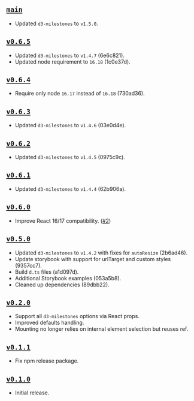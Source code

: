 ## [`main`](https://github.com/walterra/react-milestones-vis/tree/main)

- Updated `d3-milestones` to `v1.5.0`.

## [`v0.6.5`](https://github.com/walterra/react-milestones-vis/tree/v0.6.5)

- Updated `d3-milestones` to `v1.4.7` (6e6c821).
- Updated node requirement to `16.18` (1c0e37d).

## [`v0.6.4`](https://github.com/walterra/react-milestones-vis/tree/v0.6.4)

- Require only node `16.17` instead of `16.18` (730ad36).

## [`v0.6.3`](https://github.com/walterra/react-milestones-vis/tree/v0.6.3)

- Updated `d3-milestones` to `v1.4.6` (03e0d4e).

## [`v0.6.2`](https://github.com/walterra/react-milestones-vis/tree/v0.6.2)

- Updated `d3-milestones` to `v1.4.5` (0975c9c).

## [`v0.6.1`](https://github.com/walterra/react-milestones-vis/tree/v0.6.1)

- Updated `d3-milestones` to `v1.4.4` (62b906a).

## [`v0.6.0`](https://github.com/walterra/react-milestones-vis/tree/v0.6.0)

- Improve React 16/17 compatibility. ([#2](https://github.com/walterra/react-milestones-vis/pull/2))

## [`v0.5.0`](https://github.com/walterra/react-milestones-vis/tree/v0.5.0)

- Updated `d3-milestones` to `v1.4.2` with fixes for `autoResize` (2b6ad46).
- Update storybook with support for urlTarget and custom styles (9357cc7).
- Build `d.ts` files (a1d097d).
- Additional Storybook examples (053a5b8).
- Cleaned up dependencies (89dbb22).

## [`v0.2.0`](https://github.com/walterra/react-milestones-vis/tree/v0.2.0)

- Support all `d3-milestones` options via React props.
- Improved defaults handling.
- Mounting no longer relies on internal element selection but reuses ref.

## [`v0.1.1`](https://github.com/walterra/react-milestones-vis/tree/v0.1.1)

- Fix npm release package.

## [`v0.1.0`](https://github.com/walterra/react-milestones-vis/tree/v0.1.0)

- Initial release.
